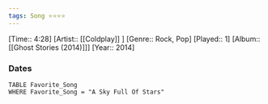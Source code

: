 ```yaml
---
tags: Song ⭐⭐⭐⭐ 
---
```

[Time:: 4:28]
[Artist:: [[Coldplay]] ]
[Genre:: Rock, Pop]
[Played:: 1]
[Album:: [[Ghost Stories (2014)]]]
[Year:: 2014]
### Dates
````dataview
TABLE Favorite_Song
WHERE Favorite_Song = "A Sky Full Of Stars"
````